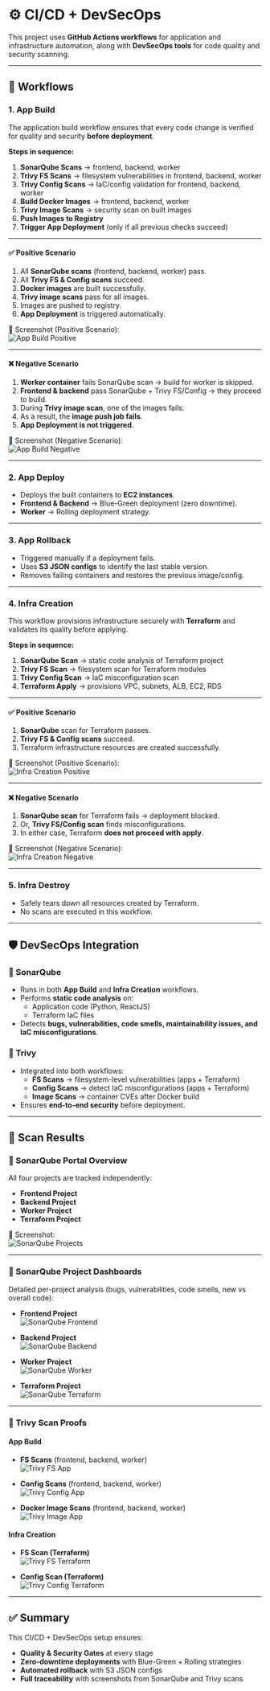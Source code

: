 # ⚙️ CI/CD + DevSecOps

This project uses **GitHub Actions workflows** for application and infrastructure automation, along with **DevSecOps tools** for code quality and security scanning.

---

## 🔄 Workflows

### 1. **App Build**
The application build workflow ensures that every code change is verified for quality and security **before deployment**.

**Steps in sequence:**
1. **SonarQube Scans** → frontend, backend, worker  
2. **Trivy FS Scans** → filesystem vulnerabilities in frontend, backend, worker  
3. **Trivy Config Scans** → IaC/config validation for frontend, backend, worker  
4. **Build Docker Images** → frontend, backend, worker  
5. **Trivy Image Scans** → security scan on built images  
6. **Push Images to Registry**  
7. **Trigger App Deployment** (only if all previous checks succeed)  

---

#### ✅ Positive Scenario
1. All **SonarQube scans** (frontend, backend, worker) pass.  
2. All **Trivy FS & Config scans** succeed.  
3. **Docker images** are built successfully.  
4. **Trivy image scans** pass for all images.  
5. Images are pushed to registry.  
6. **App Deployment** is triggered automatically.  

📸 Screenshot (Positive Scenario):  
![App Build Positive](./app-build-positive.png)

---

#### ❌ Negative Scenario
1. **Worker container** fails SonarQube scan → build for worker is skipped.  
2. **Frontend & backend** pass SonarQube + Trivy FS/Config → they proceed to build.  
3. During **Trivy image scan**, one of the images fails.  
4. As a result, the **image push job fails**.  
5. **App Deployment is not triggered**.  

📸 Screenshot (Negative Scenario):  
![App Build Negative](./app-build-negative.png)

---

### 2. **App Deploy**
- Deploys the built containers to **EC2 instances**.  
- **Frontend & Backend** → Blue-Green deployment (zero downtime).  
- **Worker** → Rolling deployment strategy.  

---

### 3. **App Rollback**
- Triggered manually if a deployment fails.  
- Uses **S3 JSON configs** to identify the last stable version.  
- Removes failing containers and restores the previous image/config.  

---

### 4. **Infra Creation**
This workflow provisions infrastructure securely with **Terraform** and validates its quality before applying.

**Steps in sequence:**
1. **SonarQube Scan** → static code analysis of Terraform project  
2. **Trivy FS Scan** → filesystem scan for Terraform modules  
3. **Trivy Config Scan** → IaC misconfiguration scan  
4. **Terraform Apply** → provisions VPC, subnets, ALB, EC2, RDS  

---

#### ✅ Positive Scenario
1. **SonarQube** scan for Terraform passes.  
2. **Trivy FS & Config scans** succeed.  
3. Terraform infrastructure resources are created successfully.  

📸 Screenshot (Positive Scenario):  
![Infra Creation Positive](./infra-positive.png)

---

#### ❌ Negative Scenario
1. **SonarQube scan** for Terraform fails → deployment blocked.  
2. Or, **Trivy FS/Config scan** finds misconfigurations.  
3. In either case, Terraform **does not proceed with apply**.  

📸 Screenshot (Negative Scenario):  
![Infra Creation Negative](./infra-negative.png)

---

### 5. **Infra Destroy**
- Safely tears down all resources created by Terraform.  
- No scans are executed in this workflow.  

---

## 🛡️ DevSecOps Integration

### 🔹 SonarQube
- Runs in both **App Build** and **Infra Creation** workflows.  
- Performs **static code analysis** on:
  - Application code (Python, ReactJS)  
  - Terraform IaC files  
- Detects **bugs, vulnerabilities, code smells, maintainability issues, and IaC misconfigurations**.  

### 🔹 Trivy
- Integrated into both workflows:  
  - **FS Scans** → filesystem-level vulnerabilities (apps + Terraform)  
  - **Config Scans** → detect IaC misconfigurations (apps + Terraform)  
  - **Image Scans** → container CVEs after Docker build  
- Ensures **end-to-end security** before deployment.  

---

## 📸 Scan Results

### 🔹 SonarQube Portal Overview
All four projects are tracked independently:  
- **Frontend Project**  
- **Backend Project**  
- **Worker Project**  
- **Terraform Project**  

📸 Screenshot:  
![SonarQube Projects](./sonar-projects.png)

---

### 🔹 SonarQube Project Dashboards
Detailed per-project analysis (bugs, vulnerabilities, code smells, new vs overall code):  

- **Frontend Project**  
  ![SonarQube Frontend](./sonar-frontend.png)  

- **Backend Project**  
  ![SonarQube Backend](./sonar-backend.png)  

- **Worker Project**  
  ![SonarQube Worker](./sonar-worker.png)  

- **Terraform Project**  
  ![SonarQube Terraform](./sonar-terraform.png)  

---

### 🔹 Trivy Scan Proofs

#### App Build
- **FS Scans** (frontend, backend, worker)  
  ![Trivy FS App](./trivy-fs-app.png)  

- **Config Scans** (frontend, backend, worker)  
  ![Trivy Config App](./trivy-config-app.png)  

- **Docker Image Scans** (frontend, backend, worker)  
  ![Trivy Image App](./trivy-image-app.png)  

#### Infra Creation
- **FS Scan (Terraform)**  
  ![Trivy FS Terraform](./trivy-fs-terraform.png)  

- **Config Scan (Terraform)**  
  ![Trivy Config Terraform](./trivy-config-terraform.png)  

---

## ✅ Summary
This CI/CD + DevSecOps setup ensures:  
- **Quality & Security Gates** at every stage  
- **Zero-downtime deployments** with Blue-Green + Rolling strategies  
- **Automated rollback** with S3 JSON configs  
- **Full traceability** with screenshots from SonarQube and Trivy scans  


